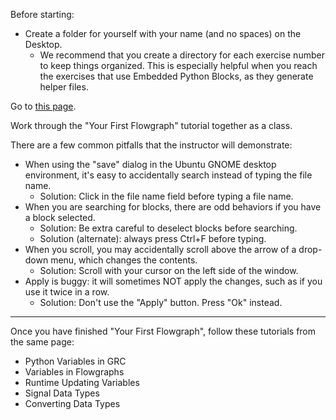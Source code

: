Before starting:
- Create a folder for yourself with your name (and no spaces) on the Desktop.
  - We recommend that you create a directory for each exercise number to keep things organized. This is especially helpful when you reach the exercises that use Embedded Python Blocks, as they generate helper files.

Go to [this page](https://wiki.gnuradio.org/index.php?title=Tutorials).

Work through the "Your First Flowgraph" tutorial together as a class. 

There are a few common pitfalls that the instructor will demonstrate:

- When using the "save" dialog in the Ubuntu GNOME desktop environment, it's easy to accidentally search instead of typing the file name.
  - Solution: Click in the file name field before typing a file name.
- When you are searching for blocks, there are odd behaviors if you have a block selected.
  - Solution: Be extra careful to deselect blocks before searching.
  - Solution (alternate): always press Ctrl+F before typing.
- When you scroll, you may accidentally scroll above the arrow of a drop-down menu, which changes the contents.
  - Solution: Scroll with your cursor on the left side of the window.
- Apply is buggy: it will sometimes NOT apply the changes, such as if you use it twice in a row.
  - Solution: Don't use the "Apply" button. Press "Ok" instead.

------

Once you have finished "Your First Flowgraph", follow these tutorials from the same page:

- Python Variables in GRC
- Variables in Flowgraphs
- Runtime Updating Variables
- Signal Data Types
- Converting Data Types

